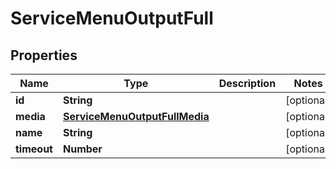 

# ServiceMenuOutputFull


## Properties

| Name | Type | Description | Notes |
|------------ | ------------- | ------------- | -------------|
|**id** | **String** |  |  [optional] |
|**media** | [**ServiceMenuOutputFullMedia**](ServiceMenuOutputFullMedia.md) |  |  [optional] |
|**name** | **String** |  |  [optional] |
|**timeout** | **Number** |  |  [optional] |



